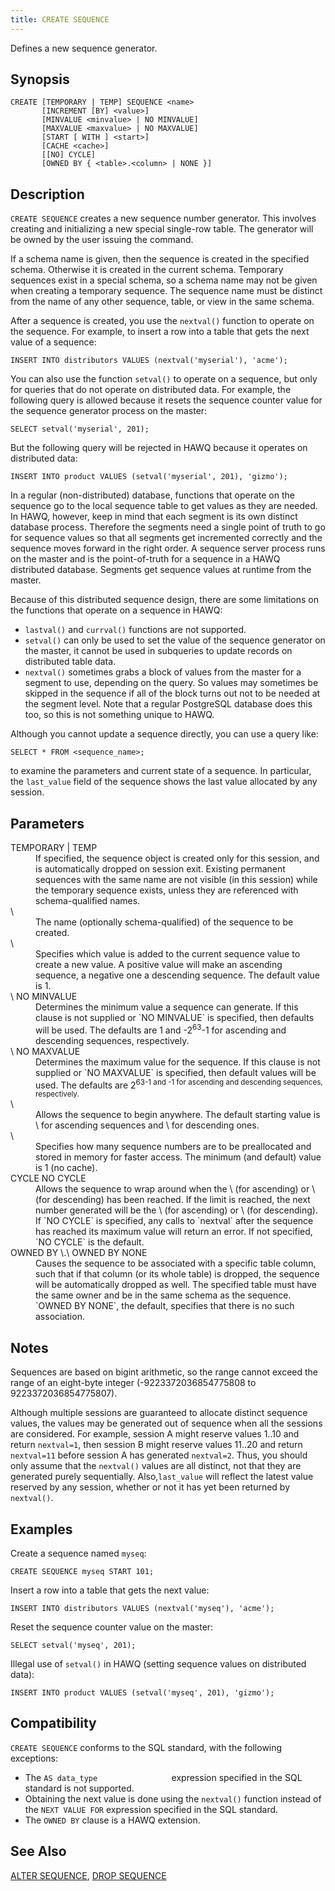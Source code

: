```yaml
---
title: CREATE SEQUENCE
---
```


<!--
Licensed to the Apache Software Foundation (ASF) under one
or more contributor license agreements.  See the NOTICE file
distributed with this work for additional information
regarding copyright ownership.  The ASF licenses this file
to you under the Apache License, Version 2.0 (the
"License"); you may not use this file except in compliance
with the License.  You may obtain a copy of the License at

  http://www.apache.org/licenses/LICENSE-2.0

Unless required by applicable law or agreed to in writing,
software distributed under the License is distributed on an
"AS IS" BASIS, WITHOUT WARRANTIES OR CONDITIONS OF ANY
KIND, either express or implied.  See the License for the
specific language governing permissions and limitations
under the License.
-->

Defines a new sequence generator.

## Synopsis<a id="topic1__section2"></a>

``` pre
CREATE [TEMPORARY | TEMP] SEQUENCE <name>
       [INCREMENT [BY] <value>]
       [MINVALUE <minvalue> | NO MINVALUE]
       [MAXVALUE <maxvalue> | NO MAXVALUE]
       [START [ WITH ] <start>]
       [CACHE <cache>]
       [[NO] CYCLE]
       [OWNED BY { <table>.<column> | NONE }]
```

## Description<a id="topic1__section3"></a>

`CREATE SEQUENCE` creates a new sequence number generator. This involves creating and initializing a new special single-row table. The generator will be owned by the user issuing the command.

If a schema name is given, then the sequence is created in the specified schema. Otherwise it is created in the current schema. Temporary sequences exist in a special schema, so a schema name may not be given when creating a temporary sequence. The sequence name must be distinct from the name of any other sequence, table, or view in the same schema.

After a sequence is created, you use the `nextval()` function to operate on the sequence. For example, to insert a row into a table that gets the next value of a sequence:

``` pre
INSERT INTO distributors VALUES (nextval('myserial'), 'acme');
```

You can also use the function `setval()` to operate on a sequence, but only for queries that do not operate on distributed data. For example, the following query is allowed because it resets the sequence counter value for the sequence generator process on the master:

``` pre
SELECT setval('myserial', 201);
```

But the following query will be rejected in HAWQ because it operates on distributed data:

``` pre
INSERT INTO product VALUES (setval('myserial', 201), 'gizmo');
```

In a regular (non-distributed) database, functions that operate on the sequence go to the local sequence table to get values as they are needed. In HAWQ, however, keep in mind that each segment is its own distinct database process. Therefore the segments need a single point of truth to go for sequence values so that all segments get incremented correctly and the sequence moves forward in the right order. A sequence server process runs on the master and is the point-of-truth for a sequence in a HAWQ distributed database. Segments get sequence values at runtime from the master.

Because of this distributed sequence design, there are some limitations on the functions that operate on a sequence in HAWQ:

-   `lastval()` and `currval()` functions are not supported.
-   `setval()` can only be used to set the value of the sequence generator on the master, it cannot be used in subqueries to update records on distributed table data.
-   `nextval()` sometimes grabs a block of values from the master for a segment to use, depending on the query. So values may sometimes be skipped in the sequence if all of the block turns out not to be needed at the segment level. Note that a regular PostgreSQL database does this too, so this is not something unique to HAWQ.

Although you cannot update a sequence directly, you can use a query like:

``` pre
SELECT * FROM <sequence_name>;
```

to examine the parameters and current state of a sequence. In particular, the `last_value` field of the sequence shows the last value allocated by any session.

## Parameters<a id="topic1__section4"></a>

<dt>TEMPORARY | TEMP  </dt>
<dd>If specified, the sequence object is created only for this session, and is automatically dropped on session exit. Existing permanent sequences with the same name are not visible (in this session) while the temporary sequence exists, unless they are referenced with schema-qualified names.</dd>

<dt> \<name\>  </dt>
<dd>The name (optionally schema-qualified) of the sequence to be created.</dd>

<dt> \<increment\>  </dt>
<dd>Specifies which value is added to the current sequence value to create a new value. A positive value will make an ascending sequence, a negative one a descending sequence. The default value is 1.</dd>

<dt> \<minvalue\>  
NO MINVALUE  </dt>
<dd>Determines the minimum value a sequence can generate. If this clause is not supplied or `NO MINVALUE` is specified, then defaults will be used. The defaults are 1 and -2<sup>63</sup>-1 for ascending and descending sequences, respectively.</dd>

<dt> \<maxvalue\>  
NO MAXVALUE  </dt>
<dd>Determines the maximum value for the sequence. If this clause is not supplied or `NO MAXVALUE` is specified, then default values will be used. The defaults are 2<sup>63-1 and -1 for ascending and descending sequences, respectively.</dd>

<dt> \<start\>  </dt>
<dd>Allows the sequence to begin anywhere. The default starting value is \<minvalue\> for ascending sequences and \<maxvalue\> for descending ones.</dd>

<dt> \<cache\>  </dt>
<dd>Specifies how many sequence numbers are to be preallocated and stored in memory for faster access. The minimum (and default) value is 1 (no cache).</dd>

<dt>CYCLE  
NO CYCLE  </dt>
<dd>Allows the sequence to wrap around when the \<maxvalue\> (for ascending) or \<minvalue\> (for descending) has been reached. If the limit is reached, the next number generated will be the \<minvalue\> (for ascending) or \<maxvalue\> (for descending). If `NO CYCLE` is specified, any calls to `nextval` after the sequence has reached its maximum value will return an error. If not specified, `NO CYCLE` is the default.</dd>

<dt>OWNED BY \<table\>.\<column\>  
OWNED BY NONE  </dt>
<dd>Causes the sequence to be associated with a specific table column, such that if that column (or its whole table) is dropped, the sequence will be automatically dropped as well. The specified table must have the same owner and be in the same schema as the sequence. `OWNED BY NONE`, the default, specifies that there is no such association.</dd>

## Notes<a id="topic1__section5"></a>

Sequences are based on bigint arithmetic, so the range cannot exceed the range of an eight-byte integer (-9223372036854775808 to 9223372036854775807).

Although multiple sessions are guaranteed to allocate distinct sequence values, the values may be generated out of sequence when all the sessions are considered. For example, session A might reserve values 1..10 and return `nextval=1`, then session B might reserve values 11..20 and return `nextval=11` before session A has generated `nextval=2`. Thus, you should only assume that the `nextval()` values are all distinct, not that they are generated purely sequentially. Also,`last_value` will reflect the latest value reserved by any session, whether or not it has yet been returned by `nextval()`.

## Examples<a id="topic1__section6"></a>

Create a sequence named `myseq`:

``` pre
CREATE SEQUENCE myseq START 101;
```

Insert a row into a table that gets the next value:

``` pre
INSERT INTO distributors VALUES (nextval('myseq'), 'acme');
```

Reset the sequence counter value on the master:

``` pre
SELECT setval('myseq', 201);
```

Illegal use of `setval()` in HAWQ (setting sequence values on distributed data):

``` pre
INSERT INTO product VALUES (setval('myseq', 201), 'gizmo');
```

## Compatibility<a id="topic1__section7"></a>

`CREATE SEQUENCE` conforms to the SQL standard, with the following exceptions:

-   The `AS data_type                ` expression specified in the SQL standard is not supported.
-   Obtaining the next value is done using the `nextval()` function instead of the `NEXT VALUE FOR` expression specified in the SQL standard.
-   The `OWNED BY` clause is a HAWQ extension.

## See Also<a id="topic1__section8"></a>

[ALTER SEQUENCE](ALTER-SEQUENCE.html), [DROP SEQUENCE](DROP-SEQUENCE.html)
